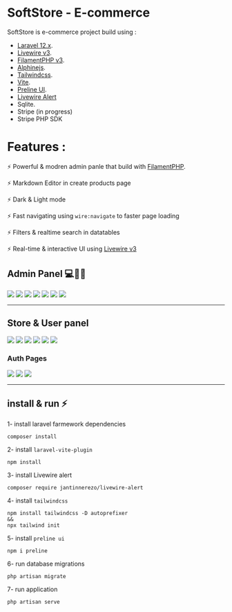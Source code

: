 # SoftStore - E-commerce

SoftStore is e-commerce project build using :

- [Laravel 12.x](https://laravel.com). 
- [Livewire v3](livewire.laravel.com).
- [FilamentPHP v3](https://filamentphp.com).
- [Alphinejs](https://alpinejs.dev/).
- [Tailwindcss](https://tailwindcss.com).
- [Vite](https://vite.dev).
- [Preline UI](https://preline.co).
- [Livewire Alert](https://github.com/jantinnerezo/livewire-alert)
- Sqlite.
- Stripe (in progress)
- Stripe PHP SDK


# Features :

⚡ Powerful & modren admin panle that build with [FilamentPHP](https://filamentphp.com).

⚡ Markdown Editor in create products page

⚡ Dark & Light mode

⚡ Fast navigating using `wire:navigate` to faster page loading

⚡ Filters & realtime search in datatables

⚡ Real-time & interactive UI using [Livewire v3](livewire.laravel.com)



## Admin Panel 💻👏🏼

<img src="screens/dashboard.png">
<img src="screens/orders_page.jpg">
<img src="screens/products_page.jpg">
<img src="screens/products_page.jpg">
<img src="screens/categories.jpg">
<img src="screens/edit_order.jpg">
<img src="screens/repater.jpg">

---

## Store & User panel

<img src="screens/hero-section.jpg">
<img src="screens/brands-section.jpg">
<img src="screens/categories-section.jpg">
<img src="screens/reviews.jpg">
<img src="screens/products-page.jpg">
<img src="screens/cart-page.jpg">

### Auth Pages
<img src="screens/login.jpg">
<img src="screens/forgot.jpg">
<img src="screens/reset.jpg">



---

## install & run ⚡

1- install laravel farmework dependencies
```
composer install
```

2- install `laravel-vite-plugin`
```
npm install
```
3- install Livewire alert 
```
composer require jantinnerezo/livewire-alert
```
4- install `tailwindcss`
```
npm install tailwindcss -D autoprefixer
&&
npx tailwind init
```

5- install `preline ui` 

```
npm i preline
```

6- run database migrations

```
php artisan migrate
```

7- run application
```
php artisan serve
```
